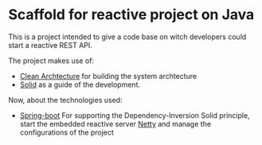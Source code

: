 # Scaffold for reactive project on Java

This is a project intended to give a code base on witch developers could start a reactive REST API.

The project makes use of:

* [Clean Archtecture](https://blog.cleancoder.com/uncle-bob/2012/08/13/the-clean-architecture.html)
for building the system archtecture
* [Solid](https://web.archive.org/web/20150906155800/http://www.objectmentor.com/resources/articles/Principles_and_Patterns.pdf)
as a guide of the development. 

Now, about the technologies used:

* [Spring-boot](https://spring.io/projects/spring-boot)
For supporting the Dependency-Inversion Solid principle, start the embedded reactive server [Netty](https://netty.io) and manage the configurations of the project
